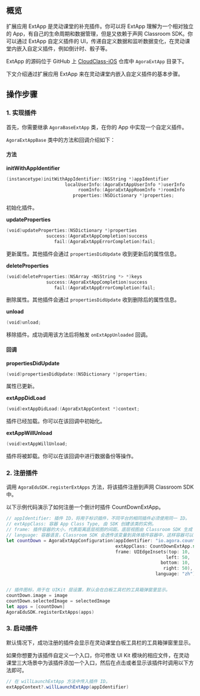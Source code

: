 ## 概览

扩展应用 ExtApp 是灵动课堂的补充插件。你可以将 ExtApp 理解为一个相对独立的 App，有自己的生命周期和数据管理，但是又依赖于声网 Classroom SDK。你可以通过 ExtApp 自定义插件的 UI，传递自定义数据和监听数据变化，在灵动课堂内嵌入自定义插件，例如倒计时、骰子等。

ExtApp 的源码位于 GitHub 上 [CloudClass-iOS](https://github.com/AgoraIO-Community/CloudClass-iOS) 仓库中 `AgoraExtApp` 目录下。

下文介绍通过扩展应用 ExtApp 来在灵动课堂内嵌入自定义插件的基本步骤。

## 操作步骤

### 1. 实现插件

首先，你需要继承 `AgoraBaseExtApp` 类，在你的 App 中实现一个自定义插件。

`AgoraExtAppBase` 类中的方法和回调介绍如下：

#### 方法

**initWithAppIdentifier**

```swift
(instancetype)initWithAppIdentifier:(NSString *)appIdentifier
                      localUserInfo:(AgoraExtAppUserInfo *)userInfo
                           roomInfo:(AgoraExtAppRoomInfo *)roomInfo
                         properties:(NSDictionary *)properties;
```

初始化插件。

**updateProperties**

```swift
(void)updateProperties:(NSDictionary *)properties
               success:(AgoraExtAppCompletion)success
                  fail:(AgoraExtAppErrorCompletion)fail;
```

更新属性。其他插件会通过 `propertiesDidUpdate` 收到更新后的属性信息。

**deleteProperties**

```swift
(void)deleteProperties:(NSArray <NSString *> *)keys
               success:(AgoraExtAppCompletion)success
                  fail:(AgoraExtAppErrorCompletion)fail;
```

删除属性。其他插件会通过 `propertiesDidUpdate` 收到删除后的属性信息。

**unload**

```swift
(void)unload;
```

移除插件。成功调用该方法后将触发 `onExtAppUnloaded` 回调。

#### 回调

**propertiesDidUpdate**

```swift
(void)propertiesDidUpdate:(NSDictionary *)properties;
```

属性已更新。

**extAppDidLoad**

```swift
(void)extAppDidLoad:(AgoraExtAppContext *)context;
```

插件已经加载。你可以在该回调中初始化。

**extAppWillUnload**

```swift
(void)extAppWillUnload;
```

插件将被卸载。你可以在该回调中进行数据备份等操作。

### 2. 注册插件

调用 `AgoraEduSDK.registerExtApps` 方法，将该插件注册到声网 Classroom SDK 中。

以下示例代码演示了如何注册一个倒计时插件 CountDownExtApp。

```swift
// appIdentifier: 插件 ID，将用于标识插件，不同平台的相同插件必须使用同一 ID。
// extAppClass: 容器 App Class Type, 由 SDK 创建该类的实例。
// frame: 插件容器的大小，代表距离底层视图的间距。底层视图由 Classroom SDK 生成（不包含安全区域）。
// language: 容器语言，Classroom SDK 会透传该变量到具体插件容器中，这样容器可以自己设置多语言。
let countDown = AgoraExtAppConfiguration(appIdentifier: "io.agora.countdown",
                                         extAppClass: CountDownExtApp.self,
                                         frame: UIEdgeInsets(top: 10,
                                                            left: 50,
                                                          bottom: 10,
                                                           right: 50),
                                                        language: "zh")


// 插件图标，用于在 UIKit 层设置，默认会在白板工具栏的工具箱弹窗里显示。
countDown.image = image
countDown.selectedImage = selectedImage
let apps = [countDown]
AgoraEduSDK.registerExtApps(apps)
```

### 3. 启动插件

默认情况下，成功注册的插件会显示在灵动课堂白板工具栏的工具箱弹窗里显示。

如果你想要为该插件自定义一个入口，你可修改 UI Kit 模块的相应文件，在灵动课堂三大场景中为该插件添加一个入口，然后在点击或者显示该插件时调用以下方法即可。

```java
// 在 willLaunchExtApp 方法中传入插件 ID。
extAppContext?.willLaunchExtApp(appIdentifier)
```